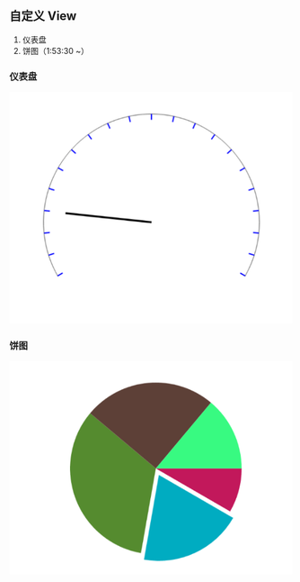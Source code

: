## 自定义 View

1. 仪表盘
2. 饼图（1:53:30 ~）

### 仪表盘
![DashView](./caps/dashView.png)

### 饼图
![PieView](./caps/pieView.png)